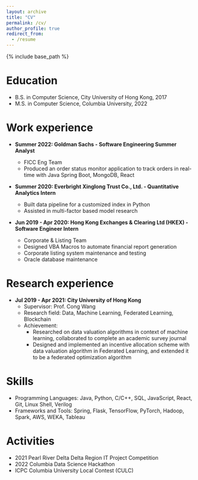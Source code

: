 ```yaml
---
layout: archive
title: "CV"
permalink: /cv/
author_profile: true
redirect_from:
  - /resume
---
```


{% include base_path %}

Education
======
* B.S. in Computer Science, City University of Hong Kong, 2017
* M.S. in Computer Science, Columbia University, 2022

Work experience
======
* **Summer 2022: Goldman Sachs - Software Engineering Summer Analyst**
  * FICC Eng Team
  * Produced an order status monitor application to track orders in real-time with Java Spring Boot, MongoDB, React

* **Summer 2020: Everbright Xinglong Trust Co., Ltd. - Quantitative Analytics Intern**
  * Built data pipeline for a customized index in Python
  * Assisted in multi-factor based model research

* **Jun 2019 - Apr 2020: Hong Kong Exchanges & Clearing Ltd (HKEX) - Software Engineer Intern**
  * Corporate & Listing Team
  * Designed VBA Macros to automate financial report generation
  * Corporate listing system maintenance and testing
  * Oracle database maintenance

Research experience
======
* **Jul 2019 - Apr 2021: City University of Hong Kong**
  * Supervisor: Prof. Cong Wang
  * Research field: Data, Machine Learning, Federated Learning, Blockchain
  * Achievement: 
    * Researched on data valuation algorithms in context of machine learning, collaborated to complete an academic survey journal
    * Designed and implemented an incentive allocation scheme with data valuation algorithm in Federated Learning, and extended it to be a federated optimization algorithm



Skills
======
* Programming Languages: Java, Python, C/C++, SQL, JavaScript, React, Git, Linux Shell, Verilog
* Frameworks and Tools: Spring, Flask, TensorFlow, PyTorch, Hadoop, Spark, AWS, WEKA, Tableau

  
Activities
======
* 2021 Pearl River Delta Delta Region IT Project Competition
* 2022 Columbia Data Science Hackathon
* ICPC Columbia University Local Contest (CULC)
